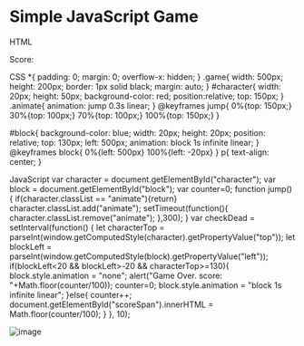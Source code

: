 # Simple JavaScript Game 
HTML
<!DOCTYPE html>
<html lang="en" onclick="jump()">
<head>
    <meta charset="UTF-8">
    <title>Jump Game</title>
    <link rel="stylesheet" href="style.css">
</head>
<body>
    <div class="game">
        <div id="character"></div>
        <div id="block"></div>
    </div>
    <p>Score: <span id="scoreSpan"></span></p>
</body>
<script src="script.js"></script>
</html>

CSS
*{
    padding: 0;
    margin: 0;
    overflow-x: hidden;
}
.game{
    width: 500px;
    height: 200px;
    border: 1px solid black;
    margin: auto;
}
#character{
    width: 20px;
    height: 50px;
    background-color: red;
    position:relative;
    top: 150px;
}
.animate{
    animation: jump 0.3s linear;
}
@keyframes jump{
    0%{top: 150px;}
    30%{top: 100px;}
    70%{top: 100px;}
    100%{top: 150px;}
}

#block{
    background-color: blue;
    width: 20px;
    height: 20px;
    position: relative;
    top: 130px;
    left: 500px;
    animation: block 1s infinite linear;
}
@keyframes block{
    0%{left: 500px}
    100%{left: -20px}
}
p{
    text-align: center;
}

JavaScript
var character = document.getElementById("character");
var block = document.getElementById("block");
var counter=0;
function jump(){
    if(character.classList == "animate"){return}
    character.classList.add("animate");
    setTimeout(function(){
        character.classList.remove("animate");
    },300);
}
var checkDead = setInterval(function() {
    let characterTop = parseInt(window.getComputedStyle(character).getPropertyValue("top"));
    let blockLeft = parseInt(window.getComputedStyle(block).getPropertyValue("left"));
    if(blockLeft<20 && blockLeft>-20 && characterTop>=130){
        block.style.animation = "none";
        alert("Game Over. score: "+Math.floor(counter/100));
        counter=0;
        block.style.animation = "block 1s infinite linear";
    }else{
        counter++;
        document.getElementById("scoreSpan").innerHTML = Math.floor(counter/100);
    }
}, 10);

![image](https://user-images.githubusercontent.com/25588298/109695921-b40dce00-7bb6-11eb-81e9-6020a192f7d0.png)
